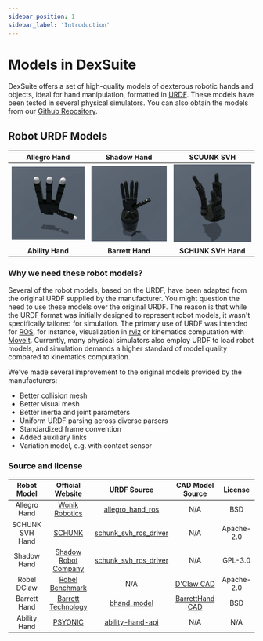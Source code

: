 ```yaml
---
sidebar_position: 1
sidebar_label: 'Introduction'
---
```


# Models in DexSuite

DexSuite offers a set of high-quality models of dexterous robotic hands and objects, ideal for hand
manipulation,
formatted in [URDF](https://formant.io/urdf/). These models have been tested in several physical
simulators. You can
also obtain the models from our [Github Repository](https://github.com/dexsuite/dex-urdf).

## Robot URDF Models

|                  **Allegro Hand**                  |                **Shadow Hand**                |             **SCUUNK SVH**             |
|:--------------------------------------------------:|:---------------------------------------------:|:--------------------------------------:|
| [![allegro](animation/allegro_rt.webp)](./allegro) | [![shadow](animation/shadow_rt.webp)](shadow) | [![svh](animation/dclaw_rt.webp)](svh) |
|                  **Ability Hand**                  |               **Barrett Hand**                |          **SCHUNK SVH Hand**           |

### Why we need these robot models?

Several of the robot models, based on the URDF, have been adapted from the original URDF supplied by
the manufacturer.
You might question the need to use these models over the original URDF. The reason is that while the
URDF format was
initially designed to represent robot models, it wasn't specifically tailored for simulation. The
primary use of URDF
was intended for [ROS](https://www.ros.org/), for instance, visualization
in [rviz](http://wiki.ros.org/rviz) or
kinematics computation with [MoveIt](https://moveit.ros.org/). Currently, many physical simulators
also employ URDF to
load robot models, and simulation demands a higher standard of model quality compared to kinematics
computation.

We've made several improvement to the original models provided by the manufacturers:

- Better collision mesh
- Better visual mesh
- Better inertia and joint parameters
- Uniform URDF parsing across diverse parsers
- Standardized frame convention
- Added auxiliary links
- Variation model, e.g. with contact sensor

### Source and license

|   Robot Model   |                          Official Website                           |                                                 URDF Source                                                 |                                    CAD Model Source                                    |  License   |
|:---------------:|:-------------------------------------------------------------------:|:-----------------------------------------------------------------------------------------------------------:|:--------------------------------------------------------------------------------------:|:----------:|
|  Allegro Hand   | [Wonik Robotics](https://www.wonikrobotics.com/research-robot-hand) | [allegro_hand_ros](https://github.com/simlabrobotics/allegro_hand_ros/tree/master/allegro_hand_description) |                                          N/A                                           |    BSD     |
| SCHUNK SVH Hand |                 [SCHUNK](https://schunk.com/us/en)                  |             [schunk_svh_ros_driver](https://github.com/SCHUNK-GmbH-Co-KG/schunk_svh_ros_driver)             |                                          N/A                                           | Apache-2.0 |
|   Shadow Hand   |        [Shadow Robot Company](https://www.shadowrobot.com/)         |                     [schunk_svh_ros_driver](https://github.com/shadow-robot/sr_common)                      |                                          N/A                                           |  GPL-3.0   |
|   Robel DClaw   |     [Robel Benchmark](https://github.com/google-research/robel)     |                                                     N/A                                                     | [D'Claw CAD](https://drive.google.com/drive/folders/1H1xN5BU03-eXjuEyIL_iJ_4XzrdDSnlM) | Apache-2.0 |
|  Barrett Hand   |  [Barrett Technology](http://barrett.com/robot/products-hand.html)  |                        [bhand_model](https://github.com/jhu-lcsr-attic/bhand_model)                         |    [BarrettHand CAD](https://github.com/jhu-lcsr-attic/bhand_model/tree/master/cad)    |    BSD     |
|  Ability Hand   |                 [PSYONIC](https://www.psyonic.io/)                  |                     [ability-hand-api](https://github.com/psyonicinc/ability-hand-api)                      |                                          N/A                                           |    N/A     |